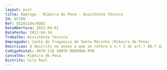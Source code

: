```yaml
--- 
layout: post
title: Emprego - Ribeira de Pena - Assistente Técnico
Id: 85789
Ref: OE202104/0002
DataAbertura: 2021-04-01
DataFecho: 2021-04-16
Trabalho: Assistente Técnico
Empregador: Junta de Freguesia de Santa Marinha (Ribeira de Pena)
Descricao: O descrito no anexo a que se refere o n.º 2 do art.º 88.º da LTFP, designadamente  Proceder ao atendimento dos cidadãos  Assegurar a receção e encaminhamento de requerimentos  Tratar e arquivar documentação  Recolher, examinar e conferir elementos constantes de processos  Elaborar informações técnicas e ofícios  Distribuir correspondência e assegurar o cumprimento de todas as formalidades associadas ao registo de notificações e citações processuais  Colaborar na organização e promoção de coletividades culturais e recreativas  Realizar a catalogação de documentação de acordo com as normas técnico científicas aplicáveis  Tratar e registar o acervo documental de material bibliotecário  Assegurar a receção e atendimento de utentes de equipamentos culturais  exercer as demais funções, procedimentos, tarefas ou atribuições que lhe sejam cometidas por lei, deliberação, despacho ou determinação superior.
CodigoPostal: 4870-218 SANTA MARINHA RPN
Concelho: Ribeira de Pena
Distrito: Vila Real
--- 
```

